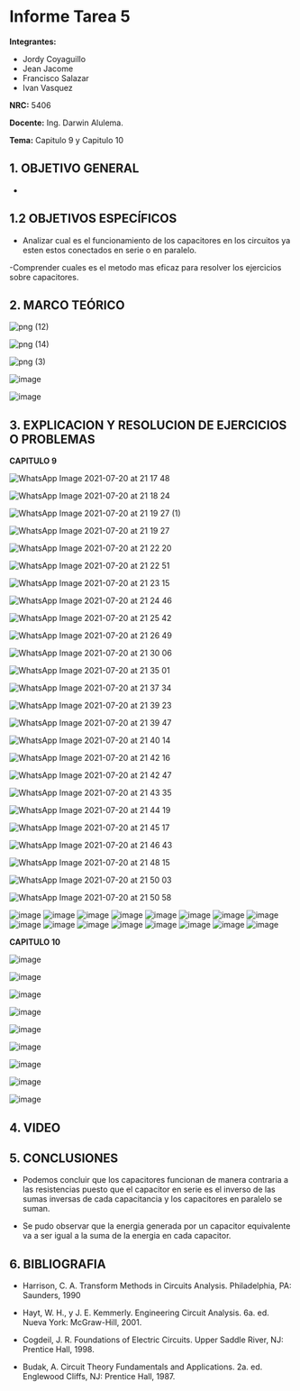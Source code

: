 # Informe Tarea 5
**Integrantes:**
- Jordy Coyaguillo
- Jean Jacome
- Francisco Salazar
- Ivan Vasquez



 **NRC:** 5406
 
 **Docente:** Ing. Darwin Alulema.
 
 **Tema:** Capitulo 9 y Capitulo 10 
 
 ## 1. OBJETIVO GENERAL
 
- 


 ## 1.2 OBJETIVOS ESPECÍFICOS
 
- Analizar cual es el funcionamiento de los capacitores en los circuitos ya esten estos conectados en serie o en paralelo.

-Comprender cuales es el metodo mas eficaz para resolver los ejercicios sobre capacitores.

 ## 2. MARCO TEÓRICO 
 
 ![png (12)](https://user-images.githubusercontent.com/85137954/126405688-84f9af79-4a0b-4ce5-a55b-c84a25a8eb4b.png)

 ![png (14)](https://user-images.githubusercontent.com/85137954/126406776-7c4651ea-393d-475a-865c-f5152f36cad4.png)

 ![png (3)](https://user-images.githubusercontent.com/85137954/126432802-f12f7187-f21f-4e41-86b2-9ed8b170c132.png)

 
 ![image](https://user-images.githubusercontent.com/85137954/126404367-22a522bf-b949-4569-a2b4-3bfa4d6fe1d5.png)

![image](https://user-images.githubusercontent.com/85137954/126405490-b4067e18-9404-4132-b67e-d35d3f182b63.png)
 
 ## 3. EXPLICACION Y RESOLUCION DE EJERCICIOS O PROBLEMAS 
 
 **CAPITULO 9**
 
 ![WhatsApp Image 2021-07-20 at 21 17 48](https://user-images.githubusercontent.com/85137954/126423131-d0cc19dc-3039-4671-842e-83525e689d5e.jpeg)

 ![WhatsApp Image 2021-07-20 at 21 18 24](https://user-images.githubusercontent.com/85137954/126423137-b3272f1f-0cb1-4a57-aa9a-e4b026263fb6.jpeg)
 
 ![WhatsApp Image 2021-07-20 at 21 19 27 (1)](https://user-images.githubusercontent.com/85137954/126423664-dcc665d0-5b31-48d5-b909-54678a1ffa9f.jpeg)

 ![WhatsApp Image 2021-07-20 at 21 19 27](https://user-images.githubusercontent.com/85137954/126423158-5c8811d2-f83b-4920-b0d0-7b5ec854a164.jpeg)
 
![WhatsApp Image 2021-07-20 at 21 22 20](https://user-images.githubusercontent.com/85137954/126423200-733ee6d2-24f4-414e-bcb0-a665e566fcd9.jpeg)

![WhatsApp Image 2021-07-20 at 21 22 51](https://user-images.githubusercontent.com/85137954/126423212-c320bf48-e56d-41e2-b3c5-04b12bf9d460.jpeg)

![WhatsApp Image 2021-07-20 at 21 23 15](https://user-images.githubusercontent.com/85137954/126423221-e9f54d53-7868-4f91-bf4c-94e1b37a5644.jpeg)

![WhatsApp Image 2021-07-20 at 21 24 46](https://user-images.githubusercontent.com/85137954/126423262-bbda3fec-514a-4aab-a8ad-4a05165b8dc1.jpeg)

![WhatsApp Image 2021-07-20 at 21 25 42](https://user-images.githubusercontent.com/85137954/126423273-50ba9767-d2c6-40b1-ad6b-bf0dbba0a408.jpeg)

![WhatsApp Image 2021-07-20 at 21 26 49](https://user-images.githubusercontent.com/85137954/126423301-19bf9ab9-de8d-4116-aea5-5798c7ac4e71.jpeg)

![WhatsApp Image 2021-07-20 at 21 30 06](https://user-images.githubusercontent.com/85137954/126423317-027cec4a-4327-446c-9c4e-484f9a9490ea.jpeg)

![WhatsApp Image 2021-07-20 at 21 35 01](https://user-images.githubusercontent.com/85137954/126423338-512082ca-1554-4323-8b81-7b90ffc8deb2.jpeg)

![WhatsApp Image 2021-07-20 at 21 37 34](https://user-images.githubusercontent.com/85137954/126423352-5af2ad52-3cbc-44a9-bf73-1e5bbd7487cb.jpeg)

![WhatsApp Image 2021-07-20 at 21 39 23](https://user-images.githubusercontent.com/85137954/126423360-89012ce3-1305-4920-bd97-82ff45b87604.jpeg)

![WhatsApp Image 2021-07-20 at 21 39 47](https://user-images.githubusercontent.com/85137954/126423374-fae9af1d-db85-4ec0-b70b-27a271586e3c.jpeg)

![WhatsApp Image 2021-07-20 at 21 40 14](https://user-images.githubusercontent.com/85137954/126423382-769eb036-10b7-42f6-8012-5a30e4508633.jpeg)

![WhatsApp Image 2021-07-20 at 21 42 16](https://user-images.githubusercontent.com/85137954/126423398-d729b0be-2a10-4a19-9609-7772a51bd366.jpeg)

![WhatsApp Image 2021-07-20 at 21 42 47](https://user-images.githubusercontent.com/85137954/126423412-b414d8ad-99ce-4dc9-80bc-77bd4c1a50d2.jpeg)

![WhatsApp Image 2021-07-20 at 21 43 35](https://user-images.githubusercontent.com/85137954/126423428-90ed6f62-7b74-4f81-8b38-671f5a1161dd.jpeg)

![WhatsApp Image 2021-07-20 at 21 44 19](https://user-images.githubusercontent.com/85137954/126423450-111f1458-441b-4fa7-9064-b561c37b75ea.jpeg)

![WhatsApp Image 2021-07-20 at 21 45 17](https://user-images.githubusercontent.com/85137954/126423459-0c7bf116-ea73-4076-af31-d69c7f8e9720.jpeg)

![WhatsApp Image 2021-07-20 at 21 46 43](https://user-images.githubusercontent.com/85137954/126423469-4e1be66b-a84f-436d-9395-624af27a5bd7.jpeg)

![WhatsApp Image 2021-07-20 at 21 48 15](https://user-images.githubusercontent.com/85137954/126423480-7f70d670-5dbc-486e-8f53-f61fe5bf704d.jpeg)

![WhatsApp Image 2021-07-20 at 21 50 03](https://user-images.githubusercontent.com/85137954/126423486-143381b3-4bd2-40e7-aa03-4a467832dc8e.jpeg)

![WhatsApp Image 2021-07-20 at 21 50 58](https://user-images.githubusercontent.com/85137954/126423496-462645c1-1cbc-40d2-929e-de994de017e4.jpeg)

![image](https://user-images.githubusercontent.com/85137954/126435107-f7f2a428-111f-4591-864b-29ea9bee5c11.png)
![image](https://user-images.githubusercontent.com/85137954/126435124-1c3e4659-752f-48df-b150-55f6074945e0.png)
![image](https://user-images.githubusercontent.com/85137954/126435135-83d55c23-6d56-42a3-9268-b6e3e39b4abc.png)
![image](https://user-images.githubusercontent.com/85137954/126435145-b9ca8c04-fc04-40a1-87ce-978ffd862215.png)
![image](https://user-images.githubusercontent.com/85137954/126435154-dacb98cb-6ba2-43aa-af6e-d0a84f8365f4.png)
![image](https://user-images.githubusercontent.com/85137954/126435167-1767a73a-a5ae-4fe2-9050-af700d8f4a55.png)
![image](https://user-images.githubusercontent.com/85137954/126435171-cdc4fb71-5ef9-49dc-b96d-71cfccc62237.png)
![image](https://user-images.githubusercontent.com/85137954/126435182-d6b02d29-44dd-4034-b03f-08ecec719b92.png)
![image](https://user-images.githubusercontent.com/85137954/126435190-9ab7249f-ea8a-478b-bff2-fcea624c28a2.png)
![image](https://user-images.githubusercontent.com/85137954/126435197-a7b8f474-1b91-4f82-9509-9d63fd177ed8.png)
![image](https://user-images.githubusercontent.com/85137954/126435207-418d846c-cab9-4f3c-b07e-297a553221e7.png)
![image](https://user-images.githubusercontent.com/85137954/126435218-567cf878-a038-4782-849f-df0f78d53f8d.png)
![image](https://user-images.githubusercontent.com/85137954/126435224-c9320515-9ac9-49dd-af1e-86f50035b2bd.png)
![image](https://user-images.githubusercontent.com/85137954/126435234-99e8d707-a691-4efd-bd80-bb31e3cf2d4d.png)
![image](https://user-images.githubusercontent.com/85137954/126435243-28f07e2e-0077-41db-80df-4dfbb4510a20.png)
![image](https://user-images.githubusercontent.com/85137954/126435269-58eaf0d2-801e-46a1-8276-491c0f8889ba.png)



 **CAPITULO 10**
 
 ![image](https://user-images.githubusercontent.com/85137954/126405746-3caafd6e-af94-4e76-b2d8-d21ecdf08533.png)

![image](https://user-images.githubusercontent.com/85137954/126405867-40001a7e-126d-46c6-abc4-b8717a50dbbb.png)

![image](https://user-images.githubusercontent.com/85137954/126405917-56682025-a1ce-49c8-ac14-944fa49c63b9.png)

![image](https://user-images.githubusercontent.com/85137954/126405975-5b9d0abf-ad21-4f7b-ac3f-e978f08d191f.png)

![image](https://user-images.githubusercontent.com/85137954/126406061-5f0da89c-f944-489c-827d-580ee9bf17ea.png)

![image](https://user-images.githubusercontent.com/85137954/126406174-c1b79314-4740-4fc0-839d-ee0247617713.png)

![image](https://user-images.githubusercontent.com/85137954/126406224-6cbebe62-24b4-4bca-a6d6-847966f11167.png)

![image](https://user-images.githubusercontent.com/85137954/126406289-04284d35-f69f-4d95-b379-87d8dac0265a.png)

![image](https://user-images.githubusercontent.com/85137954/126406335-37580d64-d51d-4dfa-8c05-63c5ae7bcceb.png)
 
## 4. VIDEO


## 5. CONCLUSIONES

- Podemos concluir que los capacitores funcionan de manera contraria a las resistencias puesto que el capacitor en serie es el inverso de las sumas inversas de cada capacitancia y los capacitores en paralelo se suman.

- Se pudo observar que la energia generada por un capacitor equivalente va a ser igual a la suma de la energia en cada capacitor.

## 6. BIBLIOGRAFIA

- Harrison, C. A. Transform Methods in Circuits Analysis. Philadelphia, PA: Saunders, 1990

- Hayt, W. H., y J. E. Kemmerly. Engineering Circuit Analysis.
6a. ed. Nueva York: McGraw-Hill, 2001.

- Cogdeil, J. R. Foundations of Electric Circuits. Upper Saddle
River, NJ: Prentice Hall, 1998.

- Budak, A. Circuit Theory Fundamentals and Applications. 2a.
ed. Englewood Cliffs, NJ: Prentice Hall, 1987.
